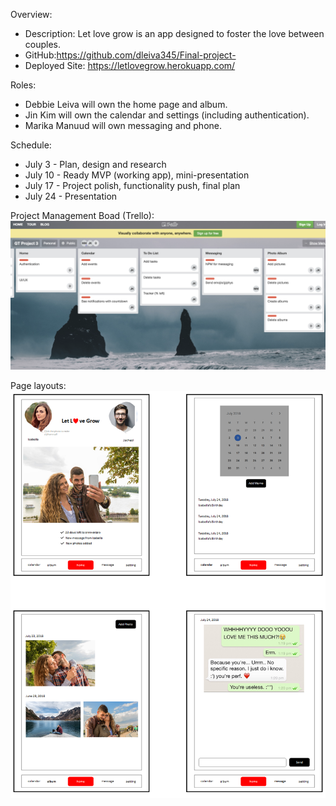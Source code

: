 Overview: 
* Description: Let love grow is an app designed to foster the love between couples.
* GitHub:https://github.com/dleiva345/Final-project-
* Deployed Site: https://letlovegrow.herokuapp.com/


Roles:
* Debbie Leiva will own the home page and album.
* Jin Kim will own the calendar and settings (including authentication).
* Marika Manuud will own messaging and phone. 


Schedule:
* July 3 - Plan, design and research 
* July 10 - Ready MVP (working app), mini-presentation 
* July 17 - Project polish, functionality push, final plan 
* July 24 - Presentation


Project Management Boad (Trello):
![alt text](https://github.com/dleiva345/Final-project/blob/master/docs/Trello.png)


Page layouts:
![alt text](https://github.com/dleiva345/Final-project/blob/master/docs/pagelayout.png)